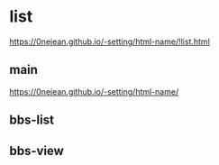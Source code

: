 # list

https://0nejean.github.io/-setting/html-name/!list.html

## main

https://0nejean.github.io/-setting/html-name/

## bbs-list

## bbs-view
